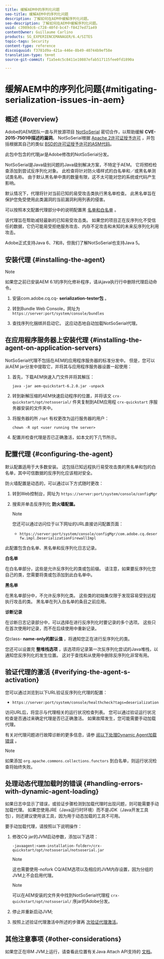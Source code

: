 ```yaml
---
title: 缓解AEM中的序列化问题
seo-title: 缓解AEM中的序列化问题
description: 了解如何在AEM中缓解序列化问题。
seo-description: 了解如何在AEM中缓解序列化问题。
uuid: c3989dc6-c728-40fd-bc47-f8427ed71a49
contentOwner: Guillaume Carlino
products: SG_EXPERIENCEMANAGER/6.4/SITES
topic-tags: Security
content-type: reference
discoiquuid: f3781d9a-421a-446e-8b49-40744b9ef58e
translation-type: tm+mt
source-git-commit: f1a5e4c5c8411e10887efab517115fee0fd1890a

---
```



# 缓解AEM中的序列化问题{#mitigating-serialization-issues-in-aem}

## 概述 {#overview}

Adobe的AEM团队一直与开放源项目 [NotSoSerial](https://github.com/kantega/notsoserial) 密切合作，以帮助缓解 **CVE-2015-7501中描述的漏洞**。 NotSoSerial根据 [Apache 2许可证授予许可](https://www.apache.org/licenses/LICENSE-2.0) ，并包括根据其自己的类似 [BSD的许可证授予许可的ASM代码](https://asm.ow2.org/license.html)。

此包中包含的代理jar是Adobe修改的NotSoSerial分发。

NotSoSerial是Java级别问题的Java级别解决方案，不特定于AEM。 它将预检检查添加到尝试反序列化对象。 此检查将针对防火墙样式的白名单和／或黑名单测试类名称。 由于默认黑名单中类的数量有限，这不太可能对您的系统或代码产生影响。

默认情况下，代理将针对当前已知的易受攻击类执行黑名单检查。 此黑名单旨在保护您免受使用此类漏洞的当前漏洞利用列表的侵害。

可以按照本文配置代理部分中的说明配置黑 [名单和白名单](/help/sites-administering/mitigating-serialization-issues.md#configuring-the-agent) 。

该代理旨在帮助减轻最新的已知易受攻击类。 如果您的项目正在反序列化不受信任的数据，它仍可能易受拒绝服务攻击、内存不足攻击和未知的未来反序列化利用攻击。

Adobe正式支持Java 6、7和8，但我们了解NotSoSerial也支持Java 5。

## 安装代理 {#installing-the-agent}

>[!NOTE]
>
>如果您之前已安装AEM 6.1的序列化修补程序，请从java执行行中删除代理启动命令。

1. 安装com.adobe.cq.cq- **serialization-tester包** 。

1. 转到Bundle Web Console，网址为 `https://server:port/system/console/bundles`
1. 查找序列化捆绑并启动它。 这应动态地自动加载NotSoSerial代理。

## 在应用程序服务器上安装代理 {#installing-the-agent-on-application-servers}

NotSoSerial代理不包括在AEM的应用程序服务器的标准分发中。 但是，您可以从AEM jar分发中提取它，并将其与应用程序服务器设置一起使用：

1. 首先，下载AEM快速入门文件并将其解压：

   ```shell
   java -jar aem-quickstart-6.2.0.jar -unpack
   ```

1. 转到新解压缩的AEM快速启动程序的位置，并将该文 `crx-quickstart/opt/notsoserial/` 件夹复制到AEM应用程 `crx-quickstart` 序服务器安装的文件夹中。

1. 将服务器的所 `/opt` 有权更改为运行服务器的用户：

   ```shell
   chown -R opt <user running the server>
   ```

1. 配置并检查代理是否已正确激活，如本文的下几节所示。

## 配置代理 {#configuring-the-agent}

默认配置适用于大多数安装。 这包括已知远程执行易受攻击类的黑名单和包的白名单，其中可信数据的反序列化应该相对安全。

防火墙配置是动态的，可以通过以下方式随时更改：

1. 转到Web控制台，网址为 `https://server:port/system/console/configMgr`
1. 搜索并单击反序列化 **防火墙配置。**

   >[!NOTE]
   >
   >您还可以通过访问位于以下网址的URL直接访问配置页面：
   >
   >* `https://server:port/system/console/configMgr/com.adobe.cq.deserfw.impl.DeserializationFirewallImpl`


此配置包含白名单、黑名单和反序列化日志记录。

**白名单**

在白名单部分，这些是允许反序列化的类或包前缀。 请注意，如果要反序列化您自己的类，您需要将类或包添加到此白名单中。

**黑名单**

在黑名单部分中，不允许反序列化类。 这些类的初始集仅限于发现容易受到远程执行攻击的类。 黑名单在列入白名单的条目之前应用。

**诊断记录**

在诊断日志记录部分中，可以选择在进行反序列化时要记录的多个选项。 这些只在首次使用时记录，而不在后续使用中重新记录。

仅class- **name-only的默认值** ，将通知您正在进行反序列化的类。

您还可以设置完 **整堆栈选项** ，该选项将记录第一次反序列化尝试的Java堆栈，以通知您反序列化的发生位置。 这对于查找和从使用中删除反序列化非常有用。

## 验证代理的激活 {#verifying-the-agent-s-activation}

您可以通过浏览到以下URL验证反序列化代理的配置：

* `https://server:port/system/console/healthcheck?tags=deserialization`

访问URL后，将显示与代理相关的运行状况检查列表。 您可以通过验证运行状况检查是否通过来确定代理是否已正确激活。 如果故障发生，您可能需要手动加载代理。

有关对代理问题进行故障诊断的更多信息，请参 [阅以下处理Dynamic Agent加载错误](#handling-errors-with-dynamic-agent-loading) 。

>[!NOTE]
>
>如果添加 `org.apache.commons.collections.functors` 到白名单，则运行状况检查将始终失败。

## 处理动态代理加载时的错误 {#handling-errors-with-dynamic-agent-loading}

如果日志中显示了错误，或验证步骤检测到加载代理时出现问题，则可能需要手动加载代理。 如果您使用JRE（Java运行时环境）而不是JDK（Java开发工具包），则还建议使用该工具，因为用于动态加载的工具不可用。

要手动加载代理，请按照以下说明操作：

1. 修改CQ jar的JVM启动参数，添加以下选项：

   ```shell
   -javaagent:<aem-installation-folder>/crx-quickstart/opt/notsoserial/notsoserial.jar
   ```

   >[!NOTE]
   >
   >这也需要使用-nofork CQ/AEM选项以及相应的JVM内存设置，因为分组的JVM上不会启用代理。

   >[!NOTE]
   >
   >可以在AEM安装的文件夹中找到NotSoSerial代理程 `crx-quickstart/opt/notsoserial/` 序jar的Adobe分发。

1. 停止并重新启动JVM;

1. 按照上述验证代理激活中所述的步骤再 [次验证代理激活](/help/sites-administering/mitigating-serialization-issues.md#verifying-the-agent-s-activation)。

## 其他注意事项 {#other-considerations}

如果您正在IBM JVM上运行，请查看此位置有关Java Attach API支持的 [文档](https://www.ibm.com/support/knowledgecenter/SSSTCZ_2.0.0/com.ibm.rt.doc.20/user/attachapi.html)。

